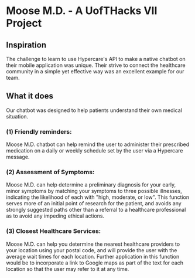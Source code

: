 # Moose M.D. - A UofTHacks VII Project

## Inspiration
The challenge to learn to use Hypercare's API to make a native chatbot on their mobile application was unique. Their strive to connect the healthcare community in a simple yet effective way was an excellent example for our team.

## What it does
Our chatbot was designed to help patients understand their own medical situation.

### (1) Friendly reminders: 
Moose M.D. chatbot can help remind the user to administer their prescribed medication on a daily or weekly schedule set by the user via a Hypercare message.

### (2) Assessment of Symptoms:
Moose M.D. can help determine a preliminary diagnosis for your early, minor symptoms by matching your symptoms to three possible illnesses, indicating the likelihood of each with "high, moderate, or low". This function serves more of an initial point of research for the patient, and avoids any strongly suggested paths other than a referral to a healthcare professional as to avoid any impeding ethical actions.

### (3) Closest Healthcare Services:
Moose M.D. can help you determine the nearest healthcare providers to your location using your postal code, and will provide the user with the average wait times for each location. Further application in this function would be to incorporate a link to Google maps as part of the text for each location so that the user may refer to it at any time.
